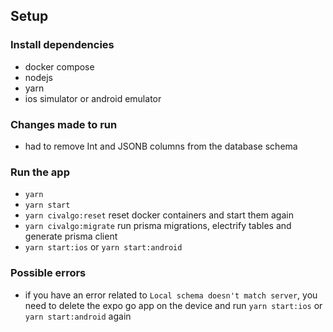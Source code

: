 ## Setup

### Install dependencies

- docker compose
- nodejs
- yarn
- ios simulator or android emulator

### Changes made to run

- had to remove Int and JSONB columns from the database schema

### Run the app

- `yarn`
- `yarn start`
- `yarn civalgo:reset` reset docker containers and start them again
- `yarn civalgo:migrate` run prisma migrations, electrify tables and generate prisma client
- `yarn start:ios` or `yarn start:android`

### Possible errors

- if you have an error related to `Local schema doesn't match server`, you need to delete the expo go app on the device and run `yarn start:ios` or `yarn start:android` again
